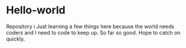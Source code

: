 # Hello-world
Repository i
Just learning a few things here because the world needs coders and I need to code to keep up. So far so good. Hope to catch on quickly.
